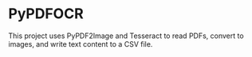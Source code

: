 # PyPDFOCR
This project uses PyPDF2Image and Tesseract to read PDFs, convert to images, and write text content to a CSV file.
